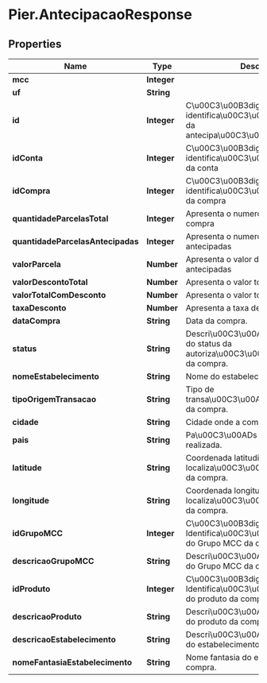 # Pier.AntecipacaoResponse

## Properties
Name | Type | Description | Notes
------------ | ------------- | ------------- | -------------
**mcc** | **Integer** |  | [optional] 
**uf** | **String** |  | [optional] 
**id** | **Integer** | C\u00C3\u00B3digo de identifica\u00C3\u00A7\u00C3\u00A3o da antecipa\u00C3\u00A7\u00C3\u00A3o | [optional] 
**idConta** | **Integer** | C\u00C3\u00B3digo de identifica\u00C3\u00A7\u00C3\u00A3o da conta | [optional] 
**idCompra** | **Integer** | C\u00C3\u00B3digo de identifica\u00C3\u00A7\u00C3\u00A3o da compra | [optional] 
**quantidadeParcelasTotal** | **Integer** | Apresenta o numero total de parcelas da compra | [optional] 
**quantidadeParcelasAntecipadas** | **Integer** | Apresenta o numero de parcelas antecipadas | [optional] 
**valorParcela** | **Number** | Apresenta o valor de cada parcela antecipadas | [optional] 
**valorDescontoTotal** | **Number** | Apresenta o valor total do desconto | [optional] 
**valorTotalComDesconto** | **Number** | Apresenta o valor total com desconto | [optional] 
**taxaDesconto** | **Number** | Apresenta a taxa de desconto | [optional] 
**dataCompra** | **String** | Data da compra. | [optional] 
**status** | **String** | Descri\u00C3\u00A7\u00C3\u00A3o do status da autoriza\u00C3\u00A7\u00C3\u00A3o da compra. | [optional] 
**nomeEstabelecimento** | **String** | Nome do estabelecimento da compra. | [optional] 
**tipoOrigemTransacao** | **String** | Tipo de transa\u00C3\u00A7\u00C3\u00A3o da compra. | [optional] 
**cidade** | **String** | Cidade onde a compra foi realizada. | [optional] 
**pais** | **String** | Pa\u00C3\u00ADs onde a compra foi realizada. | [optional] 
**latitude** | **String** | Coordenada latitudinal da localiza\u00C3\u00A7\u00C3\u00A3o da compra. | [optional] 
**longitude** | **String** | Coordenada longitudinal da localiza\u00C3\u00A7\u00C3\u00A3o da compra. | [optional] 
**idGrupoMCC** | **Integer** | C\u00C3\u00B3digo de Identifica\u00C3\u00A7\u00C3\u00A3o do Grupo MCC da compra. | [optional] 
**descricaoGrupoMCC** | **String** | Descri\u00C3\u00A7\u00C3\u00A3o do Grupo MCC da compra. | [optional] 
**idProduto** | **Integer** | C\u00C3\u00B3digo de Identifica\u00C3\u00A7\u00C3\u00A3o do produto da compra. | [optional] 
**descricaoProduto** | **String** | Descri\u00C3\u00A7\u00C3\u00A3o do produto da compra. | [optional] 
**descricaoEstabelecimento** | **String** | Descri\u00C3\u00A7\u00C3\u00A3o do estabelecimento da compra. | [optional] 
**nomeFantasiaEstabelecimento** | **String** | Nome fantasia do estabelecimento da compra. | [optional] 


